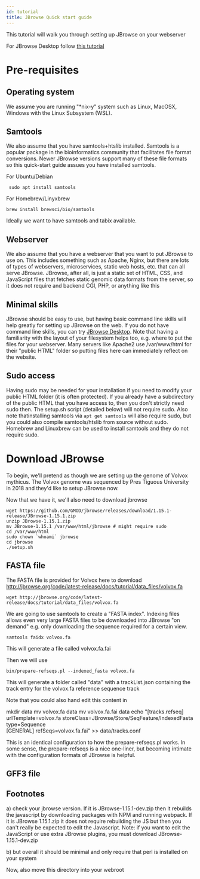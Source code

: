 ```yaml
---
id: tutorial
title: JBrowse Quick start guide
---
```


This tutorial will walk you through setting up JBrowse on your webserver

For JBrowse Desktop follow [this tutorial](jbrowse_desktop.html)


# Pre-requisites

## Operating system

We assume you are running "*nix-y" system such as Linux, MacOSX, Windows with the Linux Subsystem (WSL).

## Samtools

We also assume that you have samtools+htslib installed. Samtools is a popular package in the bioinformatics community that facilitates file format conversions. Newer JBrowse versions support many of these file formats so this quick-start guide assues you have installed samtools.

For Ubuntu/Debian

     sudo apt install samtools

For Homebrew/Linyxbrew

    brew install brewsci/bio/samtools

Ideally we want to have samtools and tabix available.

## Webserver

We also assume that you have a webserver that you want to put JBrowse to use on. This includes something such as Apache, Nginx, but there are lots of types of webservers, microservices, static web hosts, etc. that can all serve JBrowse. JBrowse, after all, is just a static set of HTML, CSS, and JavaScript files that fetches static genomic data formats from the server, so it does not require and backend CGI, PHP, or anything like this

## Minimal skills

JBrowse should be easy to use, but having basic command line skills will help greatly for setting up JBrowse on the web. If you do not have command line skills, you can try [JBrowse Desktop](jbrowse_desktop.html). Note that having a familiarity with the layout of your filesystem helps too, e.g. where to put the files for your webserver. Many servers like Apache2 use /var/www/html for their "public HTML" folder so putting files here can immediately reflect on the website.

## Sudo access

Having sudo may be needed for your installation if you need to modify your public HTML folder (it is often protected). If you already have a subdirectory of the public HTML that you have access to, then you don't strictly need sudo then. The setup.sh script (detailed below) will not require sudo. Also note thatinstalling samtools via `apt get samtools` will also require sudo, but you could also compile samtools/htslib from source without sudo. Homebrew and Linuxbrew can be used to install samtools and they do not require sudo.


# Download JBrowse

To begin, we'll pretend as though we are setting up the genome of Volvox mythicus. The Volvox genome was sequenced by Pres Tiguous University in 2018 and they'd like to setup JBrowse now.

Now that we have it, we'll also need to download jbrowse

```
wget https://github.com/GMOD/jbrowse/releases/download/1.15.1-release/JBrowse-1.15.1.zip
unzip JBrowse-1.15.1.zip
mv JBrowse-1.15.1 /var/www/html/jbrowse # might require sudo
cd /var/www/html
sudo chown `whoami` jbrowse
cd jbrowse
./setup.sh
```


## FASTA file

 The FASTA file is provided for Volvox here to download http://jbrowse.org/code/latest-release/docs/tutorial/data_files/volvox.fa


```
wget http://jbrowse.org/code/latest-release/docs/tutorial/data_files/volvox.fa
```

We are going to use samtools to create a "FASTA index". Indexing files allows even very large FASTA files to be downloaded into JBrowse "on demand" e.g. only downloading the sequence required for a certain view.

```
samtools faidx volvox.fa
```

This will generate a file called volvox.fa.fai

Then we will use

    bin/prepare-refseqs.pl --indexed_fasta volvox.fa

This will generate a folder called "data" with a trackList.json containing the track entry for the volvox.fa reference sequence track

Note that you could also hand edit this content in

mkdir data
mv volvox.fa data
mv volvox.fa.fai data
echo "[tracks.refseq] \
urlTemplate=volvox.fa
storeClass=JBrowse/Store/SeqFeature/IndexedFasta \
type=Sequence \
[GENERAL]
refSeqs=volvox.fa.fai" >> data/tracks.conf


This is an identical configuration to how the prepare-refseqs.pl works. In some sense, the prepare-refseqs is a nice one-liner, but becoming intimate with the configuration formats of JBrowse is helpful.

## GFF3 file


## Footnotes

a) check your jbrowse version. If it is JBrowse-1.15.1-dev.zip then it rebuilds the javascript by downloading packages with NPM and running webpack. If it is JBrowse 1.15.1.zip it does not require rebuilding the JS but then you can't really be expected to edit the Javascript. Note: if you want to edit the JavaScript or use extra JBrowse plugins, you must download JBrowse-1.15.1-dev.zip

b)  but overall it should be minimal and only require that perl is installed on your system

Now, also move this directory into your webroot


